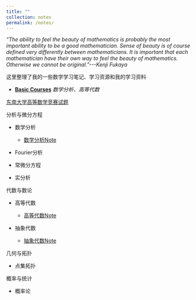 ```yaml
---
title: ""
collection: notes
permalink: /notes/
---
```


*“The ability to feel the beauty of mathematics is probably the most important ability to be a good mathematician. Sense of beauty is of course defined very differently between mathematicians. It is important that each mathematician have their own way to feel the beauty of mathematics. Otherwise we cannot be original.”---Kenji Fukaya*

这里整理了我的一些数学学习笔记、学习资源和我的学习资料

- **[Basic Courses](https://liyanyang1219.github.io/notes/basic)** *数学分析、高等代数*

[东南大学高等数学竞赛试题](https://liyanyang1219.github.io/notes/southeast.pdf)

分析与微分方程

* 数学分析
  - [数学分析Note](https://liyanyang1219.github.io/notes/MathematicalAnalysis.pdf)
  
* Fourier分析

* 常微分方程

* 实分析
  
代数与数论

* 高等代数
  - [高等代数Note](https://liyanyang1219.github.io/notes/AdvancedAlgebra.pdf)

* 抽象代数
  - [抽象代数Note](https://liyanyang1219.github.io/notes/AbstractAlgebra.pdf)

几何与拓扑

* 点集拓扑

概率与统计

* 概率论

